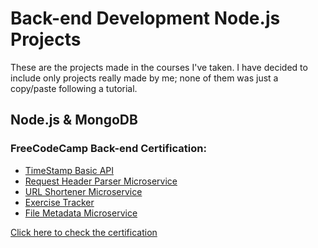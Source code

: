 # Back-end Development Node.js Projects
These are the projects made in the courses I've taken.
I have decided to include only projects really made by me; none of them was just a copy/paste following a tutorial.

## Node.js & MongoDB
### FreeCodeCamp Back-end Certification:
- [TimeStamp Basic API](https://github.com/rhoudini1/mystudies/tree/main/Timestamp%20API%20FreeCodeCamp)
- [Request Header Parser Microservice](https://github.com/rhoudini1/nodeJS-study/tree/main/Header%20Parser%20FreeCodeCamp)
- [URL Shortener Microservice](https://github.com/rhoudini1/nodeJS-study/tree/main/URL_Shortener_FreeCodeCamp)
- [Exercise Tracker](https://github.com/rhoudini1/nodeJS-study/tree/main/Exercise_Tracker_FreeCodeCamp)
- [File Metadata Microservice](https://github.com/rhoudini1/nodeJS-study/tree/main/File_Metadata_FreeCodeCamp)

[Click here to check the certification](https://www.freecodecamp.org/certification/rhoudini/back-end-development-and-apis)
